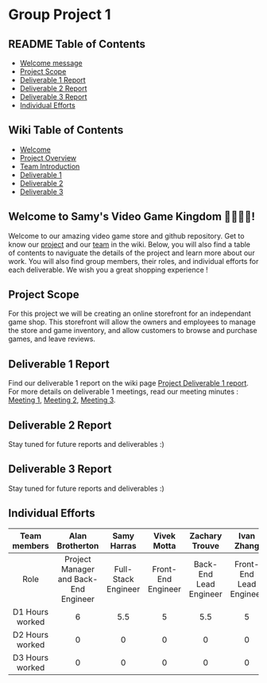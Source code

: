 # Group Project 1

## README Table of Contents
- [Welcome message](https://github.com/McGill-ECSE321-Fall2024/project-group-1?tab=readme-ov-file#welcome-to-samys-video-game-kingdom-)  
- [Project Scope](https://github.com/McGill-ECSE321-Fall2024/project-group-1?tab=readme-ov-file#project-scope)  
- [Deliverable 1 Report](https://github.com/McGill-ECSE321-Fall2024/project-group-1?tab=readme-ov-file#deliverable-1-report)  
- [Deliverable 2 Report](https://github.com/McGill-ECSE321-Fall2024/project-group-1?tab=readme-ov-file#deliverable-2-report)  
- [Deliverable 3 Report](https://github.com/McGill-ECSE321-Fall2024/project-group-1?tab=readme-ov-file#deliverable-2-report)  
- [Individual Efforts](https://github.com/McGill-ECSE321-Fall2024/project-group-1?tab=readme-ov-file#deliverable-2-report)

## Wiki Table of Contents
- [Welcome](https://github.com/McGill-ECSE321-Fall2024/project-group-1?tab=readme-ov-file#welcome-to-samys-video-game-kingdom-)
- [Project Overview](https://github.com/McGill-ECSE321-Fall2024/project-group-1/wiki#project-introduction)
- [Team Introduction](https://github.com/McGill-ECSE321-Fall2024/project-group-1/wiki#team-introduction)
- [Deliverable 1](https://github.com/McGill-ECSE321-Fall2024/project-group-1/wiki/Deliverable-1)
- [Deliverable 2](https://github.com/McGill-ECSE321-Fall2024/project-group-1/wiki/Deliverable-2)
- [Deliverable 3](https://github.com/McGill-ECSE321-Fall2024/project-group-1/wiki/Deliverable-3)

## Welcome to Samy's Video Game Kingdom 🤴🏾🏰🐴!
Welcome to our amazing video game store and github repository. Get to know our [project](https://github.com/McGill-ECSE321-Fall2024/project-group-1/wiki#project-introduction) and our [team](https://github.com/McGill-ECSE321-Fall2024/project-group-1/wiki#team-introduction) in the wiki. Below, you will also find a table of contents to naviguate the details of the project and learn more about our work. You will also find group members, their roles, and individual efforts for each deliverable. We wish you a great shopping experience ! 

## Project Scope
For this project we will be creating an online storefront for an independant game shop. This storefront will allow the owners and employees to manage the store and game inventory, and allow customers to browse and purchase games, and leave reviews.  

## Deliverable 1 Report
Find our deliverable 1 report on the wiki page [Project Deliverable 1 report](https://github.com/McGill-ECSE321-Fall2024/project-group-1/wiki/Deliverable-1).  
For more details on deliverable 1 meetings, read our meeting minutes : [Meeting 1](https://github.com/McGill-ECSE321-Fall2024/project-group-1/wiki/Deliverable-1#meeting-1-thursday-september-19th-2024-1pm-3pm), [Meeting 2](https://github.com/McGill-ECSE321-Fall2024/project-group-1/wiki/Deliverable-1#meeting-2-tuesday-september-24th-2024-10am-12pm), [Meeting 3](https://github.com/McGill-ECSE321-Fall2024/project-group-1/wiki/Deliverable-1#meeting-3-thursday-october-3rd-2024-1pm-3pm).  

## Deliverable 2 Report
Stay tuned for future reports and deliverables :)

## Deliverable 3 Report
Stay tuned for future reports and deliverables :)

## Individual Efforts
| Team members | Alan Brotherton    | Samy Harras    | Vivek Motta | Zachary Trouve | Ivan Zhang |
| :---:   | :---: | :---: | :---: |  :---: |  :---: |
| Role | Project Manager and Back-End Engineer   | Full-Stack Engineer   | Front-End Engineer | Back-End Lead Engineer | Front-End Lead Engineer |
| D1 Hours worked | 6   | 5.5   | 5 | 5.5 | 5 |
| D2 Hours worked | 0   | 0   | 0 | 0 | 0 |
| D3 Hours worked | 0   | 0   | 0 | 0 | 0 |

